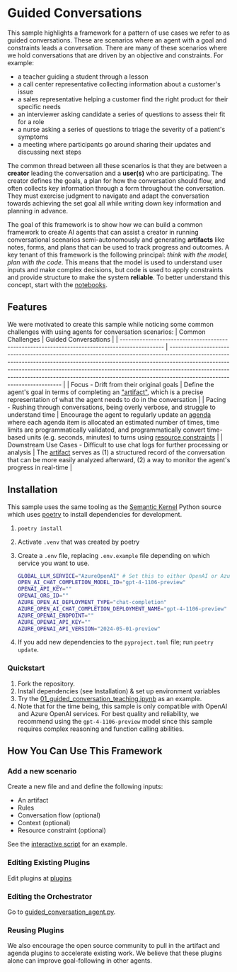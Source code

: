 # Guided Conversations
This sample highlights a framework for a pattern of use cases we refer to as guided conversations. 
These are scenarios where an agent with a goal and constraints leads a conversation. There are many of these scenarios where we hold conversations that are driven by an objective and constraints. For example:
- a teacher guiding a student through a lesson
- a call center representative collecting information about a customer's issue
- a sales representative helping a customer find the right product for their specific needs
- an interviewer asking candidate a series of questions to assess their fit for a role
- a nurse asking a series of questions to triage the severity of a patient's symptoms
- a meeting where participants go around sharing their updates and discussing next steps

The common thread between all these scenarios is that they are between a **creator** leading the conversation and a **user(s)** who are participating.
The creator defines the goals, a plan for how the conversation should flow, and often collects key information through a form throughout the conversation. 
They must exercise judgment to navigate and adapt the conversation towards achieving the set goal all while writing down key information and planning in advance.

The goal of this framework is to show how we can build a common framework to create AI agents that can assist a creator in running conversational scenarios semi-autonomously and generating **artifacts** like notes, forms, and plans that can be used to track progress and outcomes. A key tenant of this framework is the following principal: *think with the model, plan with the code*. This means that the model is used to understand user inputs and make complex decisions, but code is used to apply constraints and provide structure to make the system **reliable**. To better understand this concept, start with the [notebooks](./notebooks/).


## Features
We were motivated to create this sample while noticing some common challenges with using agents for conversation scenarios:
| Common Challenges                                                                             | Guided Conversations                                                                                                                                                                                                                                                                                                                                             |
| --------------------------------------------------------------------------------------------- | ---------------------------------------------------------------------------------------------------------------------------------------------------------------------------------------------------------------------------------------------------------------------------------------------------------------------------------------------------------------- |
| Focus - Drift from their original goals                                                       | Define the agent's goal in terms of completing an ["artifact"](./guided_conversation/plugins/artifact.py), which is a precise representation of what the agent needs to do in the conversation                                                                                                                                                                   |
| Pacing - Rushing through conversations, being overly verbose, and struggle to understand time | Encourage the agent to regularly update an [agenda](./guided_conversation/plugins/agenda.py) where each agenda item is allocated an estimated number of times, time limits are programmatically validated, and programmatically convert time-based units (e.g. seconds, minutes) to turns using [resource constraints](./guided_conversation/utils/resources.py) |
| Downstream Use Cases - Difficult to use chat logs for further processing or analysis          | The [artifact](./guided_conversation/plugins/artifact.py) serves as (1) a structured record of the conversation that can be more easily analyzed afterward, (2) a way to monitor the agent's progress in real-time                                                                                                                                               |


## Installation
This sample uses the same tooling as the [Semantic Kernel](https://github.com/microsoft/semantic-kernel/blob/main/python/pyproject.toml) Python source which uses [poetry](https://python-poetry.org/docs/) to install dependencies for development.

1. `poetry install`
1. Activate `.venv` that was created by poetry
1. Create a `.env` file, replacing `.env.example` file depending on which service you want to use.
    ```bash
    GLOBAL_LLM_SERVICE="AzureOpenAI" # Set this to either OpenAI or AzureOpenAI
    OPEN_AI_CHAT_COMPLETION_MODEL_ID="gpt-4-1106-preview"
    OPENAI_API_KEY=""
    OPENAI_ORG_ID=""
    AZURE_OPEN_AI_DEPLOYMENT_TYPE="chat-completion"
    AZURE_OPEN_AI_CHAT_COMPLETION_DEPLOYMENT_NAME="gpt-4-1106-preview"
    AZURE_OPENAI_ENDPOINT=""
    AZURE_OPENAI_API_KEY=""
    AZURE_OPENAI_API_VERSION="2024-05-01-preview"
    ```
    
1. If you add new dependencies to the `pyproject.toml` file; run `poetry update`.


### Quickstart
1. Fork the repository.
1. Install dependencies (see Installation) & set up environment variables
1. Try the [01_guided_conversation_teaching.ipynb](./notebooks/01_guided_conversation_teaching.ipynb) as an example.
1. Note that for the time being, this sample is only compatible with OpenAI and Azure OpenAI services. For best quality and reliability, we recommend using the `gpt-4-1106-preview` model since this sample requires complex reasoning and function calling abilities.


## How You Can Use This Framework 
### Add a new scenario
Create a new file and and define the following inputs:
- An artifact
- Rules 
- Conversation flow (optional)
- Context (optional)
- Resource constraint (optional)

See the [interactive script](./interactive_guided_conversation.py) for an example.

### Editing Existing Plugins
Edit plugins at [plugins](./guided_conversation/plugins/)

### Editing the Orchestrator
Go to [guided_conversation_agent.py](./guided_conversation/guided_conversation_agent.py). 

### Reusing Plugins
We also encourage the open source community to pull in the artifact and agenda plugins to accelerate existing work. We believe that these plugins alone can improve goal-following in other agents.
